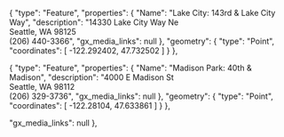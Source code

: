{ "type": "Feature", "properties": { "Name": "Lake City: 143rd & Lake City Way", "description": "14330 Lake City Way Ne<br>Seattle, WA 98125<br>(206) 440-3366", "gx_media_links": null }, "geometry": { "type": "Point", "coordinates": [ -122.292402, 47.732502 ] } },


{ "type": "Feature", "properties": { "Name": "Madison Park: 40th & Madison", "description": "4000 E Madison St<br>Seattle, WA 98112<br>(206) 329-3736", "gx_media_links": null }, "geometry": { "type": "Point", "coordinates": [ -122.28104, 47.633861 ] } },


"gx_media_links": null },